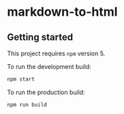 # markdown-to-html

## Getting started
This project requires `npm` version 5.

To run the development build:
```bash
npm start
```

To run the production build:
```bash
npm run build
```
